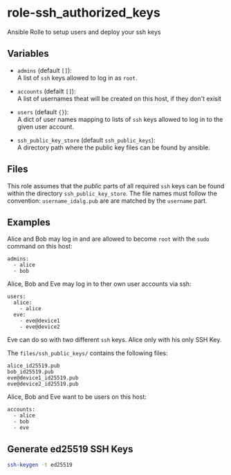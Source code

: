  role-ssh_authorized_keys
==============================

Ansible Rolle to setup users and deploy your ssh keys



 Variables
---------

* ``admins`` (default ``[]``):<br/>
  A list of ``ssh`` keys allowed to log in as `root`.

* ``accounts`` (defailt ``[]``):<br/>
  A list of usernames theat will be created on this host, if they don't exisit

* `users` (default `{}`):<br/>
  A dict of user names mapping to lists of ``ssh`` keys
  allowed to log in to the given user account.

* ``ssh_public_key_store`` (default ``ssh_public_keys``):<br/>
  A directory path where the public key files can be found by ansible.


 Files
-----

This role assumes that the *public* parts of all required ``ssh`` keys
can be found within the directory ``ssh_public_key_store``. The file
names must follow the convention: ``username_idalg.pub`` are are matched
by the ``username`` part.


 Examples
--------

Alice and Bob may log in and are allowed to become ``root`` with the ``sudo`` command on this host:

```
admins:
  - alice
  - bob
```

Alice, Bob and Eve may log in to ther own user accounts via ssh:
```
users:
  alice:
    - alice
  eve:
    - eve@device1
    - eve@device2
```
Eve can do so with two different `ssh` keys. Alice only with his only SSH Key.


The `files/ssh_public_keys/` contains the following files:

```
alice_id25519.pub
bob_id25519.pub
eve@device1_id25519.pub
eve@device2_id25519.pub
```

Alice, Bob and Eve want to be users on this host:
```
accounts:
  - alice
  - bob
  - eve
```

 Generate ed25519 SSH Keys
--------------------------------

```bash
ssh-keygen -t ed25519
```



